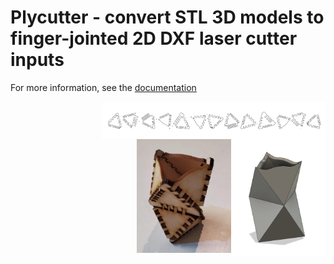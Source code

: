 # Plycutter - convert STL 3D models to finger-jointed 2D DXF laser cutter inputs

For more information, see the [documentation](https://tjltjl.github.io/plycutter)

<img align="right" src="docs/biocta-pattern.png" alt="CAD model" width="71%"/>
<img align="right" src="docs/biocta-1.png" alt="CAD model" width="30%"/>
<img align="right" src="docs/biocta-cut-1.jpg" alt="Laser cut output, assembled" width="30%"/>
